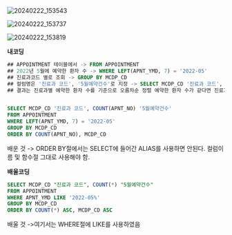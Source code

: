 ![20240222_153543](https://github.com/junhosong0/MySQL/assets/117610783/12c85160-6152-4e3a-98bc-da2f1dff5b63)

![20240222_153737](https://github.com/junhosong0/MySQL/assets/117610783/d7517119-66e5-4eba-9244-8700286db54c)

![20240222_153819](https://github.com/junhosong0/MySQL/assets/117610783/7bc553fd-b379-45e8-b0fe-88c01a1b51ab)


**내코딩**
```SQL
## APPOINTMENT 테이블에서 -> FROM APPOINTMENT
## 2022년 5월에 예약한 환자 수 -> WHERE LEFT(APNT_YMD, 7) = '2022-05'
## 진료과코드 별로 조회 -> GROUP BY MCDP_CD
## 컬럼명은 '진료과 코드', '5월예약건수'로 지정 -> SELECT MCDP_CD '진료과 코드', COUNT(APNT_NO) '5월예약건수' 
## 결과는 진료과별 예약한 환자 수를 기준으로 오름차순 정렬 예약한 환자 수가 같다면 진료과 코드를 기준으로 오름차순 정렬 -> ORDER BY COUNT(APNT_NO), MCDP_CD


SELECT MCDP_CD '진료과 코드', COUNT(APNT_NO) '5월예약건수' 
FROM APPOINTMENT
WHERE LEFT(APNT_YMD, 7) = '2022-05'
GROUP BY MCDP_CD
ORDER BY COUNT(APNT_NO), MCDP_CD
```

배운 것 -> ORDER BY절에서는 SELECT에 들어간 ALIAS를 사용하면 안된다. 컬럼이름 및 함수절 그대로 사용해야 함.



**배울코딩**
```SQL
SELECT MCDP_CD "진료과 코드", COUNT(*) "5월예약건수"
FROM APPOINTMENT
WHERE APNT_YMD LIKE '2022-05%'
GROUP BY MCDP_CD
ORDER BY COUNT(*) ASC, MCDP_CD ASC 
```
배울 것 ->여기서는 WHERE절에 LIKE를 사용하였음
